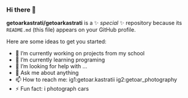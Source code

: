 ### Hi there 👋

**getoarkastrati/getoarkastrati** is a ✨ _special_ ✨ repository because its `README.md` (this file) appears on your GitHub profile.

Here are some ideas to get you started:

- 🔭 I’m currently working on projects from my school
- 🌱 I’m currently learning programing
- 🤔 I’m looking for help with ...
- 💬 Ask me about anything 
- 📫 How to reach me: ig1:getoar.kastratii ig2:getoar_photography
- ⚡ Fun fact: i photograph cars
